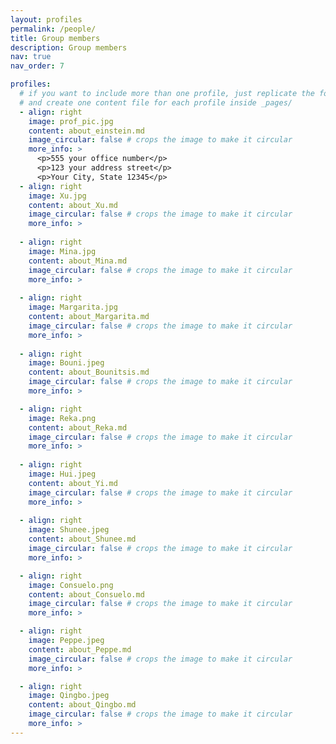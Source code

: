 ```yaml
---
layout: profiles
permalink: /people/
title: Group members
description: Group members
nav: true
nav_order: 7

profiles:
  # if you want to include more than one profile, just replicate the following block
  # and create one content file for each profile inside _pages/
  - align: right
    image: prof_pic.jpg
    content: about_einstein.md
    image_circular: false # crops the image to make it circular
    more_info: >
      <p>555 your office number</p>
      <p>123 your address street</p>
      <p>Your City, State 12345</p>
  - align: right
    image: Xu.jpg
    content: about_Xu.md
    image_circular: false # crops the image to make it circular
    more_info: >
         
  - align: right
    image: Mina.jpg
    content: about_Mina.md
    image_circular: false # crops the image to make it circular
    more_info: >
      
  - align: right
    image: Margarita.jpg
    content: about_Margarita.md
    image_circular: false # crops the image to make it circular
    more_info: >
      
  - align: right
    image: Bouni.jpeg
    content: about_Bounitsis.md
    image_circular: false # crops the image to make it circular
    more_info: >

  - align: right
    image: Reka.png
    content: about_Reka.md
    image_circular: false # crops the image to make it circular
    more_info: >
      
  - align: right
    image: Hui.jpeg
    content: about_Yi.md
    image_circular: false # crops the image to make it circular
    more_info: >
      
  - align: right
    image: Shunee.jpeg
    content: about_Shunee.md
    image_circular: false # crops the image to make it circular
    more_info: >

  - align: right
    image: Consuelo.png
    content: about_Consuelo.md
    image_circular: false # crops the image to make it circular
    more_info: >

  - align: right
    image: Peppe.jpeg
    content: about_Peppe.md
    image_circular: false # crops the image to make it circular
    more_info: >

  - align: right
    image: Qingbo.jpeg
    content: about_Qingbo.md
    image_circular: false # crops the image to make it circular
    more_info: >
---
```

